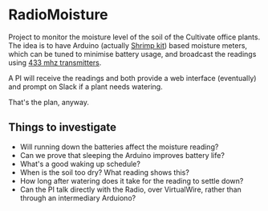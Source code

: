 # RadioMoisture

Project to monitor the moisture level of the soil of the Cultivate office plants. The idea is to have Arduino (actually [Shrimp kit](http://start.shrimping.it)) based moisture meters, which can be tuned to minimise battery usage, and broadcast the readings using [433 mhz transmitters](https://www.amazon.co.uk/gp/product/B00E9OGFLQ).

A PI will receive the readings and both provide a web interface (eventually) and prompt on Slack if a plant needs watering.

That's the plan, anyway.

## Things to investigate

* Will running down the batteries affect the moisture reading? 
* Can we prove that sleeping the Arduino improves battery life?
* What's a good waking up schedule?
* When is the soil too dry? What reading shows this?
* How long after watering does it take for the reading to settle down?
* Can the PI talk directly with the Radio, over VirtualWire, rather than through an intermediary Arduiono?
